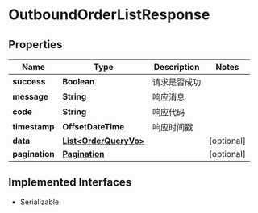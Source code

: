 

# OutboundOrderListResponse


## Properties

| Name | Type | Description | Notes |
|------------ | ------------- | ------------- | -------------|
|**success** | **Boolean** | 请求是否成功 |  |
|**message** | **String** | 响应消息 |  |
|**code** | **String** | 响应代码 |  |
|**timestamp** | **OffsetDateTime** | 响应时间戳 |  |
|**data** | [**List&lt;OrderQueryVo&gt;**](OrderQueryVo.md) |  |  [optional] |
|**pagination** | [**Pagination**](Pagination.md) |  |  [optional] |


## Implemented Interfaces

* Serializable


